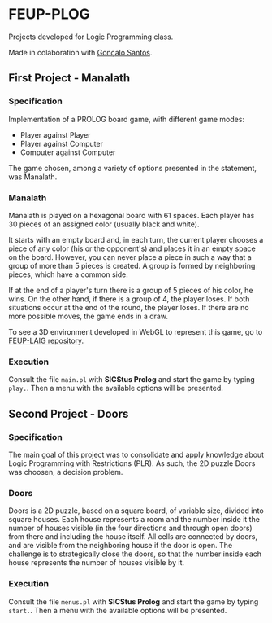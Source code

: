 # FEUP-PLOG

Projects developed for Logic Programming class.

Made in colaboration with [Gonçalo Santos](https://github.com/gregueiras).

## First Project - Manalath

### Specification 

Implementation of a PROLOG board game, with different game modes: 
  * Player against Player
  * Player against Computer
  * Computer against Computer

The game chosen, among a variety of options presented in the statement, was Manalath.

### Manalath

Manalath is played on a hexagonal board with 61 spaces. Each player has 30 pieces of an assigned color (usually black and white).

It starts with an empty board and, in each turn, the current player chooses a piece of any color (his or the opponent's) and places it in an empty space on the board. However, you can never place a piece in such a way that a group of more than 5 pieces is created. A group is formed by neighboring pieces, which have a common side.

If at the end of a player's turn there is a group of 5 pieces of his color, he wins. On the other hand, if there is a group of 4, the player loses. If both situations occur at the end of the round, the player loses. If there are no more possible moves, the game ends in a draw.

To see a 3D environment developed in WebGL to represent this game, go to [FEUP-LAIG repository](https://github.com/susanalima/FEUP-LAIG).

### Execution

Consult the file `main.pl` with  **SICStus Prolog** and start the game by typing `play.`. Then a menu with the available options will be presented.

## Second Project - Doors

### Specification

The main goal of this project was to consolidate and apply knowledge about Logic Programming with Restrictions (PLR). As such, the 2D  puzzle Doors was choosen, a decision problem.

### Doors

Doors is a 2D puzzle, based on a square board, of variable size, divided into square houses. Each house represents a room and the number inside it the number of houses visible (in the four directions and through open doors) from there and including the house itself. All cells are connected by doors, and are visible from the neighboring house if the door is open. The challenge is to strategically close the doors, so that the number inside each house represents the number of houses visible by it.

### Execution

Consult the file `menus.pl` with  **SICStus Prolog** and start the game by typing `start.`. Then a menu with the available options will be presented.
